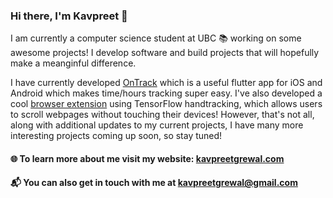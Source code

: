 ### Hi there, I'm Kavpreet 👋

<!--
**KavpreetGrewal/KavpreetGrewal** is a ✨ _special_ ✨ repository because its `README.md` (this file) appears on your GitHub profile.

Here are some ideas to get you started:

- 🔭 I’m currently working on ...
- 🌱 I’m currently learning ...
- 👯 I’m looking to collaborate on ...
- 🤔 I’m looking for help with ...
- 💬 Ask me about ...
- 📫 How to reach me: ...
- 😄 Pronouns: ...
- ⚡ Fun fact: ...
-->

I am currently a computer science student at UBC 📚 working on some awesome projects! I develop software and build projects that will hopefully make a meanginful difference.

I have currently developed [OnTrack](https://github.com/KavpreetGrewal/onTrack-TimeTracker) which is a useful flutter app for iOS and Android which makes time/hours tracking super easy. I've also developed a cool [browser extension](https://github.com/KavpreetGrewal/touchless-webpage-scroller) using TensorFlow handtracking, which allows users to scroll webpages without touching their devices! However, that's not all, along with additional updates to my current projects, I have many more interesting projects coming up soon, so stay tuned!

#### 🌐 To learn more about me visit my website: [kavpreetgrewal.com](https://kavpreetgrewal.com)

#### 📬 You can also get in touch with me at [kavpreetgrewal@gmail.com](mailto:kavpreetgrewal@gmail.com)

